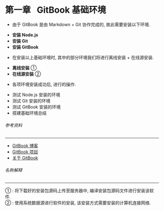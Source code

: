 # 第一章&nbsp;&nbsp;&nbsp;GitBook 基础环境
* 由于 GitBook 是由 Markdown + Git 协作完成的, 故此需要安装以下环境.

 - **安装 Node.js**
 - **安装 Git**
 - **安装 GitBook**

* 在安装以上基础环境时, 其中的部分环境我们将进行离线安装 + 在线源安装.

 - **离线安装** ①
 - **在线源安装** ②

* 各项环境安装成功后, 进行的操作.

 - 测试 Node.js 安装的环境
 - 测试 Git 安装的环境
 - 测试 GitBook 安装的环境
 - 搭建基础环境总结

###### 参考资料
---
 - [GitBook 博客](https://www.gitbook.com/blog)
 - [GitBook 项目](https://www.gitbook.com/explore)
 - [关于 GitBook](https://www.gitbook.com/about)
 
###### 名称解释
---
① : 将下载好的安装包源码上传至服务器中, 编译安装包源码文件进行安装该软件.<br />
② : 使用系统数据源进行软件的安装, 该安装方式需要安装的计算机连接网络.
